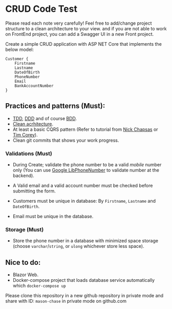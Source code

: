 # CRUD Code Test 

Please read each note very carefully!
Feel free to add/change project structure to a clean architecture to your view.
and if you are not able to work on FrontEnd project, you can add a Swagger UI
in a new Front project.

Create a simple CRUD application with ASP NET Core that implements the below model:
```
Customer {
	Firstname
	Lastname
	DateOfBirth
	PhoneNumber
	Email
	BankAccountNumber
}
```
## Practices and patterns (Must):

- [TDD](https://docs.microsoft.com/en-us/dotnet/core/testing/unit-testing-with-dotnet-test#create-a-test), [DDD](https://en.wikipedia.org/wiki/Domain-driven_design) and of course [BDD](https://en.wikipedia.org/wiki/Behavior-driven_development).
- [Clean acrhitecture](https://github.com/jasontaylordev/CleanArchitecture).
- At least a basic CQRS pattern (Refer to tutorial from [Nick Chapsas](https://www.youtube.com/watch?v=YzOBrVlthMk) or [Tim Corey](https://www.youtube.com/watch?v=yozD5Tnd8nw)).
- Clean git commits that shows your work progress.

### Validations (Must)

- During Create; validate the phone number to be a valid *mobile* number only (You can use [Google LibPhoneNumber](https://github.com/google/libphonenumber) to validate number at the backend).

- A Valid email and a valid account number must be checked before submitting the form.

- Customers must be unique in database: By `Firstname`, `Lastname` and `DateOfBirth`.

- Email must be unique in the database.

### Storage (Must)

- Store the phone number in a database with minimized space storage (choose `varchar`/`string`, or `ulong` whichever store less space).

## Nice to do:
- Blazor Web.
- Docker-compose project that loads database service automatically which `docker-compose up`

Please clone this repository in a new github repository in private mode and share with ID: `mason-chase` in private mode on github.com

